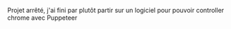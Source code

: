 Projet arrêté, j'ai fini par plutôt partir sur un logiciel pour pouvoir controller chrome avec Puppeteer
